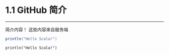 # 1.1 GitHub 简介
---

简介内容！
这些内容来自服务端

~~~scala
println("Hello Scala!")
~~~

```
println("Hello Scala!")
```
